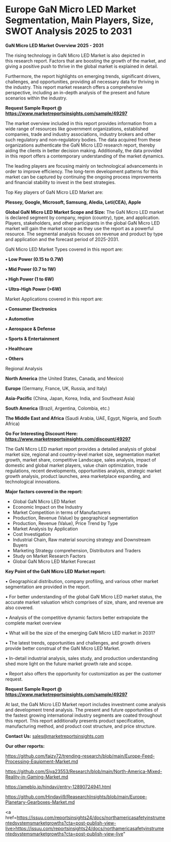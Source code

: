 # Europe GaN Micro LED Market Segmentation, Main Players, Size, SWOT Analysis 2025 to 2031

<Strong> GaN Micro LED Market Overview 2025 - 2031</strong>

The rising technology in GaN Micro LED Market is also depicted in this research report. Factors that are boosting the growth of the market, and giving a positive push to thrive in the global market is explained in detail.

Furthermore, the report highlights on emerging trends, significant drivers, challenges, and opportunities, providing all necessary data for thriving in the industry. This report market research offers a comprehensive perspective, including an in-depth analysis of the present and future scenarios within the industry.

<strong>Request Sample Report @ <a href=https://www.marketreportsinsights.com/sample/49297>https://www.marketreportsinsights.com/sample/49297</a></strong>

The market overview included in this report provides information from a wide range of resources like government organizations, established companies, trade and industry associations, industry brokers and other such regulatory and non-regulatory bodies. The data acquired from these organizations authenticate the GaN Micro LED research report, thereby aiding the clients in better decision making. Additionally, the data provided in this report offers a contemporary understanding of the market dynamics.

The leading players are focusing mainly on technological advancements in order to improve efficiency. The long-term development patterns for this market can be captured by continuing the ongoing process improvements and financial stability to invest in the best strategies.

Top Key players of GaN Micro LED Market are:

<strong>Plessey, Google, Microsoft, Samsung, Aledia, Leti(CEA), Apple</strong>

<strong><b>Global GaN Micro LED Market Scope and Size:</b></strong>
The GaN Micro LED market is declared segment by company, region (country), type, and application. Players, stakeholders, and other participants in the global GaN Micro LED market will gain the market scope as they use the report as a powerful resource. The segmental analysis focuses on revenue and product by type and application and the forecast period of 2025-2031.

GaN Micro LED Market Types covered in this report are:

<strong>•  Low Power (0.15 to 0.7W)

•  Mid Power (0.7 to 1W)

•  High Power (1 to 6W)

•  Ultra-High Power (>6W)</strong>

Market Applications covered in this report are:

<strong>•  Consumer Electronics

•  Automotive

•  Aerospace & Defense

•  Sports & Entertainment

•  Healthcare

•  Others</strong> 

Regional Analysis

<strong>North America</strong> (the United States, Canada, and Mexico)

<strong>Europe</strong> (Germany, France, UK, Russia, and Italy)

<strong>Asia-Pacific</strong> (China, Japan, Korea, India, and Southeast Asia)

<strong>South America</strong> (Brazil, Argentina, Colombia, etc.)

<strong>The Middle East and Africa</strong> (Saudi Arabia, UAE, Egypt, Nigeria, and South Africa)

<strong>Go For Interesting Discount Here: <a href=https://www.marketreportsinsights.com/discount/49297>https://www.marketreportsinsights.com/discount/49297</a></strong>

The GaN Micro LED market report provides a detailed analysis of global market size, regional and country-level market size, segmentation market growth, market share, competitive Landscape, sales analysis, impact of domestic and global market players, value chain optimization, trade regulations, recent developments, opportunities analysis, strategic market growth analysis, product launches, area marketplace expanding, and technological innovations.

<strong><b>Major factors covered in the report:</b></strong>
<ul>
  <li>Global GaN Micro LED Market </li>
  <li>Economic Impact on the Industry</li>
  <li>Market Competition in terms of Manufacturers</li>
  <li>Production, Revenue (Value) by geographical segmentation</li>
  <li>Production, Revenue (Value), Price Trend by Type</li>
  <li>Market Analysis by Application</li>
  <li>Cost Investigation</li>
  <li>Industrial Chain, Raw material sourcing strategy and Downstream Buyers</li>
  <li>Marketing Strategy comprehension, Distributors and Traders</li>
  <li>Study on Market Research Factors</li>
  <li>Global GaN Micro LED Market Forecast</li>
</ul>

<strong><b>Key Point of the GaN Micro LED Market report:</b></strong>

• Geographical distribution, company profiling, and various other market segmentation are provided in the report.

• For better understanding of the global GaN Micro LED market status, the accurate market valuation which comprises of size, share, and revenue are also covered.

• Analysis of the competitive dynamic factors better extrapolate the complete market overview

• What will be the size of the emerging GaN Micro LED market in 2031?

• The latest trends, opportunities and challenges, and growth drivers provide better construal of the GaN Micro LED Market.

• In-detail industrial analysis, sales study, and production understanding shed more light on the future market growth rate and scope.

• Report also offers the opportunity for customization as per the customer request.

<strong>Request Sample Report @ <a href=https://www.marketreportsinsights.com/sample/49297>https://www.marketreportsinsights.com/sample/49297</a></strong>

At last, the GaN Micro LED Market report includes investment come analysis and development trend analysis. The present and future opportunities of the fastest growing international industry segments are coated throughout this report. This report additionally presents product specification, manufacturing method, and product cost structure, and price structure.

<strong>Contact Us:</strong>
sales@marketreportsinsights.com

<strong>Our other reports:</strong>

<a href=https://github.com/faizy72/trending-research/blob/main/Europe-Feed-Processing-Equipment-Market.md>https://github.com/faizy72/trending-research/blob/main/Europe-Feed-Processing-Equipment-Market.md</a>

<a href=https://github.com/Siya23553/Research/blob/main/North-America-Mixed-Reality-in-Gaming-Market.md>https://github.com/Siya23553/Research/blob/main/North-America-Mixed-Reality-in-Gaming-Market.md</a>

<a href=https://ameblo.jp/hindavi/entry-12890724941.html>https://ameblo.jp/hindavi/entry-12890724941.html</a>

<a href=https://github.com/Hindavii9/ReasearchInsights/blob/main/Europe-Planetary-Gearboxes-Market.md>https://github.com/Hindavii9/ReasearchInsights/blob/main/Europe-Planetary-Gearboxes-Market.md</a>

<a href=https://issuu.com/reportsinsights24/docs/northamericasafetyinstrumentedsystemsmarketgrowths?cta=post-publish-view-live>https://issuu.com/reportsinsights24/docs/northamericasafetyinstrumentedsystemsmarketgrowths?cta=post-publish-view-live</a>"
